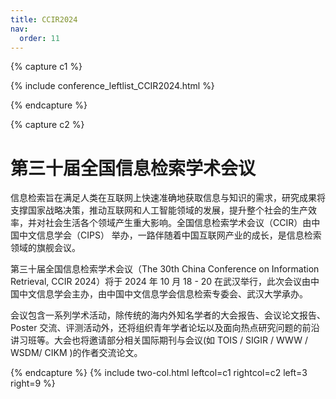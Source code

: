 ```yaml
---
title: CCIR2024
nav:
  order: 11
---
```


{% capture c1 %}

{% include conference_leftlist_CCIR2024.html %}

{% endcapture %}

{% capture c2 %}

# <i class="fas fa-feather-alt"></i>第三十届全国信息检索学术会议

信息检索旨在满足人类在互联网上快速准确地获取信息与知识的需求，研究成果将支撑国家战略决策，推动互联网和人工智能领域的发展，提升整个社会的生产效率，并对社会生活各个领域产生重大影响。全国信息检索学术会议（CCIR）由中国中文信息学会（CIPS） 举办，一路伴随着中国互联网产业的成长，是信息检索领域的旗舰会议。

第三十届全国信息检索学术会议（The 30th China Conference on Information Retrieval, CCIR 2024）将于 2024 年 10 月 18 - 20 在武汉举行，此次会议由中国中文信息学会主办，由中国中文信息学会信息检索专委会、武汉大学承办。

会议包含一系列学术活动，除传统的海内外知名学者的大会报告、会议论文报告、Poster 交流、评测活动外，还将组织青年学者论坛以及面向热点研究问题的前沿讲习班等。大会也将邀请部分相关国际期刊与会议(如 TOIS / SIGIR / WWW / WSDM/ CIKM )的作者交流论文。

<p></p>

{% endcapture %}
{% include two-col.html leftcol=c1 rightcol=c2 left=3 right=9 %}
